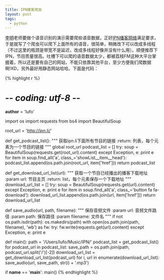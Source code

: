 ```yaml
---
title: IPN播客爬虫
layout: post
tags:
  - python
---
```


[李明](http://jie.sysu.edu.cn/~mli/)老师要做个语音识别的演示需要爬些语音数据，正好[IPN播客网络](http://ipn.li/)满足要求，于是就写了个爬虫可以爬下上面所有的语音，很简单，稍微改下可以改成多线程（不过这里的瓶颈是带宽不是延迟，改成多线程好像并没有什么用）。顺便推荐下IPN，节目质量很高。吐槽下可以爬的语音数据太少，都被荔枝FM这种大平台掌握着，所以还是要有自己的网站，不能只依靠其他平台，至少方便我们爬数据啊!XD，另外最好用静态网站哈哈。下面是代码：

{% highlight r %}
# -*- coding: utf-8 -*-
__author__ = 'lufo'

import os
import requests
from bs4 import BeautifulSoup

root_url = 'http://ipn.li/'


def get_podcast_list():
    """
    获取ipn.li下面所有节目的链接
    :return: 列表，每个元素为一个节目的链接
    """
    global root_url
    podcast_list = []
    try:
        soup = BeautifulSoup(requests.get(root_url).content)
    except Exception, e:
        print e
    for item in soup.find_all('a', class_='showList__item__head'):
        podcast_list.append(os.path.join(root_url, item['href']))
    return podcast_list


def get_download_url_list(url):
    """
    获取一个节目已经播出的播客下载地址
    :param url: 节目主页
    :return: list，每个元素保存一个下载地址
    """
    download_url_list = []
    try:
        soup = BeautifulSoup(requests.get(url).content)
    except Exception, e:
        print e
    for item in soup.find_all('a', class_='button fa fa-download'):
        download_url_list.append(os.path.join(url, item['href']))
    return download_url_list


def save_audio(url, path, filename):
    """
    保存音频文件
    :param url: 音频文件路径
    :param path: 保存路径
    :param filename: 文件名
    """
    if not os.path.isdir(path):
        os.makedirs(path)
    with open(os.path.join(path, filename), 'wb') as fw:
        try:
            fw.write(requests.get(url).content)
        except Exception, e:
            print e


def main():
    path = '/Users/lufo/Music/IPN/'
    podcast_list = get_podcast_list()
    for podcast_url in podcast_list:
        save_path = os.path.join(path, podcast_url.split('/')[-2])
        download_url_list = get_download_url_list(podcast_url)
        for i, url in enumerate(download_url_list):
            save_audio(url, save_path, str(i) + '.mp3')


if __name__ == '__main__':
    main()
{% endhighlight %}
